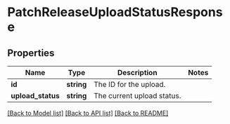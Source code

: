 # PatchReleaseUploadStatusResponse

## Properties
Name | Type | Description | Notes
------------ | ------------- | ------------- | -------------
**id** | **string** | The ID for the upload. | 
**upload_status** | **string** | The current upload status. | 

[[Back to Model list]](../README.md#documentation-for-models) [[Back to API list]](../README.md#documentation-for-api-endpoints) [[Back to README]](../README.md)

